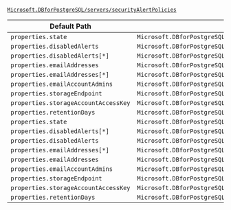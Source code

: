 [`Microsoft.DBforPostgreSQL/servers/securityAlertPolicies`](https://docs.microsoft.com/en-us/azure/templates/microsoft.dbforpostgresql/servers/securityalertpolicies)

| Default Path | Alias |
|---|---|
| `properties.state` | `Microsoft.DBforPostgreSQL/servers/securityAlertPolicies/state` |
| `properties.disabledAlerts` | `Microsoft.DBforPostgreSQL/servers/securityAlertPolicies/disabledAlerts` |
| `properties.disabledAlerts[*]` | `Microsoft.DBforPostgreSQL/servers/securityAlertPolicies/disabledAlerts[*]` |
| `properties.emailAddresses` | `Microsoft.DBforPostgreSQL/servers/securityAlertPolicies/emailAddresses` |
| `properties.emailAddresses[*]` | `Microsoft.DBforPostgreSQL/servers/securityAlertPolicies/emailAddresses[*]` |
| `properties.emailAccountAdmins` | `Microsoft.DBforPostgreSQL/servers/securityAlertPolicies/emailAccountAdmins` |
| `properties.storageEndpoint` | `Microsoft.DBforPostgreSQL/servers/securityAlertPolicies/storageEndpoint` |
| `properties.storageAccountAccessKey` | `Microsoft.DBforPostgreSQL/servers/securityAlertPolicies/storageAccountAccessKey` |
| `properties.retentionDays` | `Microsoft.DBforPostgreSQL/servers/securityAlertPolicies/retentionDays` |
| `properties.state` | `Microsoft.DBforPostgreSQL/servers/securityAlertPolicies/Default.state` |
| `properties.disabledAlerts[*]` | `Microsoft.DBforPostgreSQL/servers/securityAlertPolicies/Default.disabledAlerts[*]` |
| `properties.disabledAlerts` | `Microsoft.DBforPostgreSQL/servers/securityAlertPolicies/Default.disabledAlerts` |
| `properties.emailAddresses[*]` | `Microsoft.DBforPostgreSQL/servers/securityAlertPolicies/Default.emailAddresses[*]` |
| `properties.emailAddresses` | `Microsoft.DBforPostgreSQL/servers/securityAlertPolicies/Default.emailAddresses` |
| `properties.emailAccountAdmins` | `Microsoft.DBforPostgreSQL/servers/securityAlertPolicies/Default.emailAccountAdmins` |
| `properties.storageEndpoint` | `Microsoft.DBforPostgreSQL/servers/securityAlertPolicies/Default.storageEndpoint` |
| `properties.storageAccountAccessKey` | `Microsoft.DBforPostgreSQL/servers/securityAlertPolicies/Default.storageAccountAccessKey` |
| `properties.retentionDays` | `Microsoft.DBforPostgreSQL/servers/securityAlertPolicies/Default.retentionDays` |

